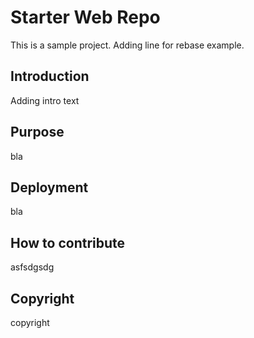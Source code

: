 # Starter Web Repo
This is a sample project. Adding line for rebase example.

## Introduction
Adding intro text

## Purpose
bla

## Deployment
bla

## How to contribute
asfsdgsdg

## Copyright
copyright